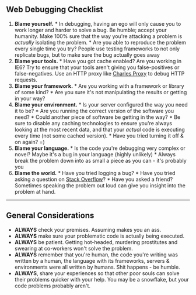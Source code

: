 ## Web Debugging Checklist

  1. **Blame yourself.**
    * In debugging, having an ego will only cause you to work longer and harder to solve a bug. Be humble; accept your humanity. Make 100% sure that the way you're attacking a problem is _actually_ isolating the problem.
    * Are you able to reproduce the problem every single time you try? People use testing frameworks to not only replicate bugs, but to make sure the bug actually goes away
  2. **Blame your tools.**
    * Have you got cache enabled? Are you working in IE6? Try to ensure that your tools aren't giving you false-positives or false-negatives. Use an HTTP proxy like [Charles Proxy](http://www.charlesproxy.com/) to debug HTTP requests.
  3. **Blame your framework.**
    * Are you working with a framework or library of some kind?
    * Are you sure it's not manipulating the results or getting in your way?
  4. **Blame your environment.**
    * Is your server configured the way you need it to be?
    * Are you running the correct version of the software you need?
    * Could another piece of software be getting in the way?
    * Be sure to disable any caching technologies to ensure you're always looking at the most recent data, and that your _actual_ code is executing every time (not some cached version).
    * Have you tried turning it off & on again? =)
  5. **Blame your language.**
    * Is the code you're debugging very complex or novel? Maybe it's a bug in your language (highly unlikely)
    * Always break the problem down into as small a piece as you can - it's probably you
  6. **Blame the world.**
    * Have you tried logging a bug?
    * Have you tried asking a question on [Stack Overflow](http://stackoverflow.com)?
    * Have you asked a friend? Sometimes speaking the problem out loud can give you insight into the problem at hand.

---

## General Considerations ##

* **ALWAYS** check your premises. Assuming makes you an ass.
* **ALWAYS** make sure your problematic code is actually being executed.
* **ALWAYS** be patient. Getting hot-headed, murdering prostitutes and swearing at co-workers won't solve the problem.
* **ALWAYS** remember that you're human, the code you're writing was written by a human, the language with its frameworks, servers & environments were all written by humans. Shit happens - be humble.
* **ALWAYS**, share your experiences so that other poor souls can solve their problems quicker with your help. You may be a snowflake, but your code problems probably aren't.
